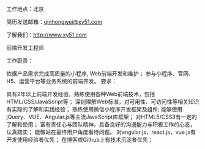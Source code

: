 工作地点：北京

简历发送邮箱：qinhongwei@xy51.com

了解我们：http://www.xy51.com


前端开发工程师

工作职责：

依据产品需求完成高质量的小程序, Web前端开发和维护；
参与小程序、官网、H5、运营平台等业务系统的前端开发。
要求：

具有2年以上前端开发经验，熟练使用各种Web前端技术，包括HTML/CSS/JavaScript等；
深刻理解Web标准，对可用性、可访问性等相关知识有实际的了解和实践经验；
熟练使用微信小程序开发框架及组件;
能够使用jQuery、VUE、Angular.js等主流JavaScript库框架；
对HTML5/CSS3有一定的了解和使用；
富有责任心与团队精神，具备良好的沟通能力与积极工作的心态，认真踏实；
能够站在最终用户角度看待问题。
对angular.js，react.js，vue.js有开发使用经验者优先；
在博客或Github上有技术沉淀者优先；
